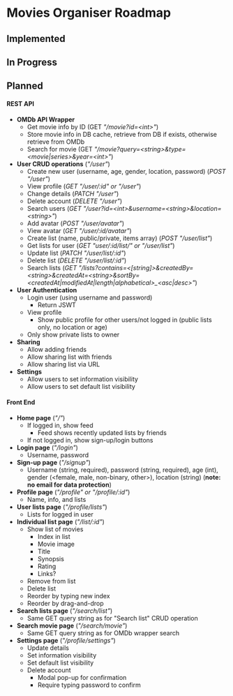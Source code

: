 # Movies Organiser Roadmap

## Implemented

## In Progress

## Planned

#### REST API

- **OMDb API Wrapper**
  - Get movie info by ID (GET _"/movie?id=\<int\>"_)
  - Store movie info in DB cache, retrieve from DB if exists, otherwise retrieve from OMDb
  - Search for movie (GET _"/movie?query=\<string\>&type=\<movie|series\>&year=\<int\>"_)
- **User CRUD operations** (_"/user"_)
  - Create new user (username, age, gender, location, password) (_POST "/user"_)
  - View profile (_GET "/user/:id" or "/user"_)
  - Change details (_PATCH "/user"_)
  - Delete account (_DELETE "/user"_)
  - Search users (_GET "/user?id=\<int\>&username=\<string\>&location=\<string\>"_)
  - Add avatar (_POST "/user/avatar"_)
  - View avatar (_GET "/user/:id/avatar"_)
  - Create list (name, public/private, items array) (_POST "/user/list"_)
  - Get lists for user (_GET "user/:id/list/" or "/user/list"_)
  - Update list (_PATCH "/user/list/:id"_)
  - Delete list (_DELETE "/user/list/:id"_)
  - Search lists (_GET "/lists?contains=\<\[string\]\>&createdBy=\<string\>&createdAt=\<string\>&sortBy=\<createdAt|modifiedAt|length|alphabetical\>\_\<asc|desc\>"_)
- **User Authentication**
  - Login user (using username and password)
    - Return JSWT
  - View profile
    - Show public profile for other users/not logged in (public lists only, no location or age)
  - Only show private lists to owner
- **Sharing**
  - Allow adding friends
  - Allow sharing list with friends
  - Allow sharing list via URL
- **Settings**
  - Allow users to set information visibility
  - Allow users to set default list visibility

#### Front End

- **Home page** (_"/"_)
  - If logged in, show feed
    - Feed shows recently updated lists by friends
  - If not logged in, show sign-up/login buttons
- **Login page** (_"/login"_)
  - Username, password
- **Sign-up page** (_"/signup"_)
  - Username (string, required), password (string, required), age (int), gender (\<female, male, non-binary, other\>), location (string) (**note: no email for data protection**)
- **Profile page** (_"/profile" or "/profile/:id"_)
  - Name, info, and lists
- **User lists page** (_"/profile/lists"_)
  - Lists for logged in user
- **Individual list page** (_"/list/:id"_)
  - Show list of movies
    - Index in list
    - Movie image
    - Title
    - Synopsis
    - Rating
    - Links?
  - Remove from list
  - Delete list
  - Reorder by typing new index
  - Reorder by drag-and-drop
- **Search lists page** (_"/search/list"_)
  - Same GET query string as for "Search list" CRUD operation
- **Search movie page** (_"/search/movie"_)
  - Same GET query string as for OMDb wrapper search
- **Settings page** (_"/profile/settings"_)
  - Update details
  - Set information visibility
  - Set default list visibility
  - Delete account
    - Modal pop-up for confirmation
    - Require typing password to confirm
